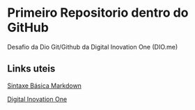 # Primeiro Repositorio dentro do GitHub
 Desafio da Dio Git/Github da Digital Inovation One (DIO.me)

## Links uteis 
[Sintaxe Básica Markdown](https://markdown.net.br/sintaxe-basica/)

[Digital Inovation One](https://www.dio.me/)


